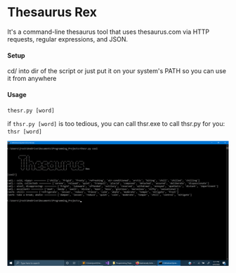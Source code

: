 # Thesaurus Rex
It's a command-line thesaurus tool that uses thesaurus.com via HTTP requests, regular expressions, and JSON.

#### Setup
cd/ into dir of the script or just put it on your system's PATH so you can use it from anywhere

#### Usage

`thesr.py [word]`

if `thsr.py [word]` is too tedious, you can call thsr.exe to call thsr.py for you: `thsr [word]`

![alt text](https://github.com/treatmesubj/Thesaurus_Rex/blob/master/Screenshot%20(23).png)
